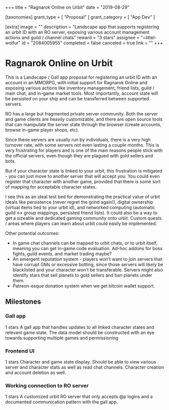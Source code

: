 +++
title = "Ragnarok Online on Urbit"
date = "2019-08-29"

[taxonomies]
grant_type = [ "Proposal" ]
grant_category = [ "App Dev" ]

[extra]
image = ""
description = "Landscape app that supports registering an urbit ID with an RO server, exposing various account management actions and guild / channel chats"
reward = "3 stars"
assignee = "~littel-wolfur"
id = "2084005955"
completed = false
canceled = true
link = ""
+++

# Ragnarok Online on Urbit

This is a Landscape / Gall app proposal for registering an urbit ID with an account in an MMORPG, with initial support for Ragnarok Online and exposing various actions like inventory management, friend lists, guild / main chat, and in-game market tools. Most importantly, account state will be persisted on your ship and can be transferred between supported servers.

RO has a large but fragmented private server community. Both the server and game clients are heavily customizable, and there are open source tools that can manipulate the server state through the browser (create accounts, browse in-game player shops, etc).

Since these servers are usually run by individuals, there is a very high turnover rate, with some servers not even lasting a couple months. This is very frustrating for players and is one of the main reasons people stick with the official servers, even though they are plagued with gold sellers and bots.

But if your character state is linked to your urbit, this frustration is mitigated - you can just move to another server that will accept you. You could even register that character with another game, provided that there is some sort of mapping for acceptable character states.

I see this as an ideal test bed for demonstrating the practical value of urbit ideals like persistence (never regret the grind again!), digital ownership (virtual items tied to your urbit id), and networked computing (automatic guild <-> group mappings, persisted friend lists). It could also be a way to get a sizeable and dedicated gaming community onto urbit. Custom quests / areas where players can learn about urbit could easily be implemented.

Other potential outcomes:

- In game chat channels can be mapped to urbit chats, or to urbit itself, meaning you can get in-game code evaluation. Ad-hoc addons for boss fights, guild events, and market trading maybe?
- An emergent reputation system - players won't want to join servers that have corrupt GMs or excessive botting, since those servers will likely be blacklisted and your character won't be transferable. Servers might also identify stars that sell planets to gold sellers and ban planets under them.
- Patreon-esque donation system when we get bitcoin wallet support.

## Milestones

### Gall app

1 stars
A gall app that handles updates to all linked character states and relevant game state. The data model should be constructed with an eye towards supporting multiple games and permissioning

### Frontend UI

1 stars
Character and game state display. Should be able to view various server and character stats as well as read chat channels. Character creation and account deletion as well.

### Working connection to RO server

1 stars
A customized urbit RO server that only accepts @p logins and a documented communication pattern with the gall app.
